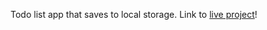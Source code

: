 Todo list app that saves to local storage. Link to [live project](https://dibble-clock.netlify.app/)!